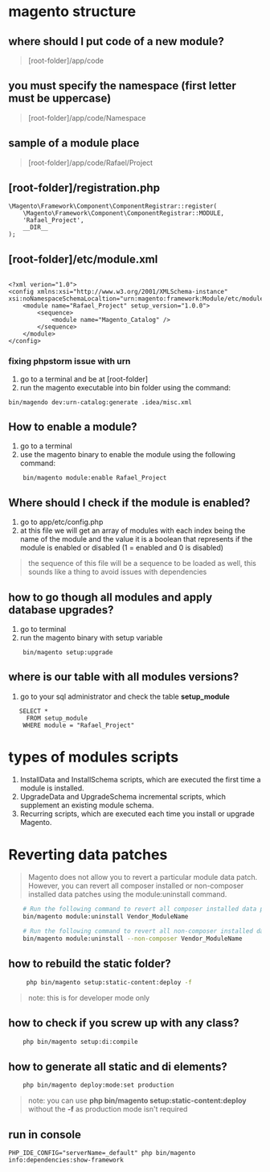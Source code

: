 # magento structure

## where should I put code of a new module?
> [root-folder]/app/code

## you must specify the namespace (first letter must be uppercase)
> [root-folder]/app/code/Namespace

## sample of a module place
> [root-folder]/app/code/Rafael/Project

## [root-folder]/registration.php
```
\Magento\Framework\Component\ComponentRegistrar::register(
    \Magento\Framework\Component\ComponentRegistrar::MODULE,
    'Rafael_Project',
    __DIR__
);
```

## [root-folder]/etc/module.xml
```

<?xml verion="1.0">
<config xmlns:xsi="http://www.w3.org/2001/XMLSchema-instance" xsi:noNamespaceSchemaLocaltion="urn:magento:framework:Module/etc/module.xsd">
    <module name="Rafael_Project" setup_version="1.0.0">
        <sequence>
            <module name="Magento_Catalog" />
        </sequence>
    </module>
</config>
```

### fixing phpstorm issue with urn
1. go to a terminal and be at [root-folder]
2. run the magento executable into bin folder using the command:
```
bin/magendo dev:urn-catalog:generate .idea/misc.xml
```


## How to enable a module?
1. go to a terminal
2. use the magento binary to enable the module using the following command:
```
    bin/magento module:enable Rafael_Project
```

## Where should I check if the module is enabled?
1. go to app/etc/config.php
2. at this file we will get an array of modules with each index being the name of the module and the value it is a boolean that represents if the module is enabled or disabled (1 = enabled and 0 is disabled)
> the sequence of this file will be a sequence to be loaded as well, this sounds like a thing to avoid issues with dependencies

## how to go though all modules and apply database upgrades?
1. go to terminal
2. run the magento binary with setup variable
```
    bin/magento setup:upgrade
```

## where is our table with all modules versions?
1. go to your sql administrator and check the table **setup_module**
 ```
    SELECT * 
      FROM setup_module
     WHERE module = "Rafael_Project"
 ```
 
# types of modules scripts 
1. InstallData and InstallSchema scripts, which are executed the first time a module is installed.
2. UpgradeData and UpgradeSchema incremental scripts, which supplement an existing module schema.
3. Recurring scripts, which are executed each time you install or upgrade Magento.


# Reverting data patches
> Magento does not allow you to revert a particular module data patch. However, you can revert all composer installed 
> or non-composer installed data patches using the module:uninstall command.
```bash
    # Run the following command to revert all composer installed data patches:
    bin/magento module:uninstall Vendor_ModuleName
    
    # Run the following command to revert all non-composer installed data patches:
    bin/magento module:uninstall --non-composer Vendor_ModuleName
```

## how to rebuild the static folder?
```bash
     php bin/magento setup:static-content:deploy -f
```
> note: this is for developer mode only

## how to check if you screw up with any class?
```bash
    php bin/magento setup:di:compile
```

## how to generate all static and di elements?
```bash
    php bin/magento deploy:mode:set production 
```
> note: you can use **php bin/magento setup:static-content:deploy** without the **-f** as production mode isn't required


## run in console
```
PHP_IDE_CONFIG="serverName=_default" php bin/magento info:dependencies:show-framework
```
